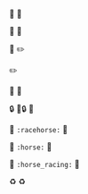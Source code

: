 :tada: 🎉

:memo: 📝

:pencil: ✏️

:pencil2: 

:rocket: 🚀

:lock: 🔑🔒 :key:

:racehorse: `:racehorse:` 🐎

:horse: `:horse:` 🐴

:horse_racing: `:horse_racing:` 🏇

:recycle: ♻️ 
